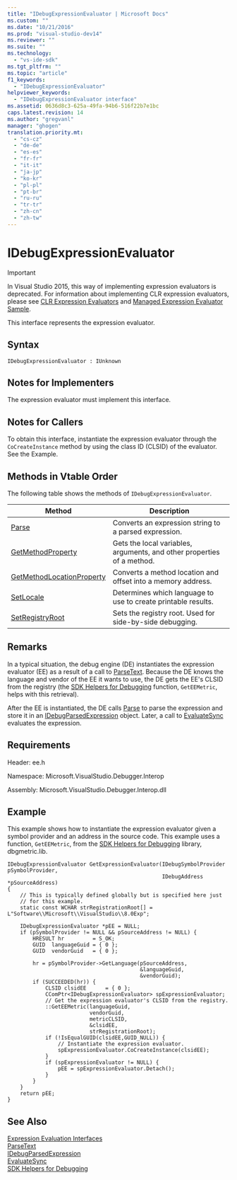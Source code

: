 ```yaml
---
title: "IDebugExpressionEvaluator | Microsoft Docs"
ms.custom: ""
ms.date: "10/21/2016"
ms.prod: "visual-studio-dev14"
ms.reviewer: ""
ms.suite: ""
ms.technology: 
  - "vs-ide-sdk"
ms.tgt_pltfrm: ""
ms.topic: "article"
f1_keywords: 
  - "IDebugExpressionEvaluator"
helpviewer_keywords: 
  - "IDebugExpressionEvaluator interface"
ms.assetid: 0636d8c3-625a-49fa-94b6-516f22b7e1bc
caps.latest.revision: 14
ms.author: "gregvanl"
manager: "ghogen"
translation.priority.mt: 
  - "cs-cz"
  - "de-de"
  - "es-es"
  - "fr-fr"
  - "it-it"
  - "ja-jp"
  - "ko-kr"
  - "pl-pl"
  - "pt-br"
  - "ru-ru"
  - "tr-tr"
  - "zh-cn"
  - "zh-tw"
---
```

# IDebugExpressionEvaluator
> [!IMPORTANT]
>  In Visual Studio 2015, this way of implementing expression evaluators is deprecated. For information about implementing CLR expression evaluators, please see [CLR Expression Evaluators](https://github.com/Microsoft/ConcordExtensibilitySamples/wiki/CLR-Expression-Evaluators) and [Managed Expression Evaluator Sample](https://github.com/Microsoft/ConcordExtensibilitySamples/wiki/Managed-Expression-Evaluator-Sample).  
  
 This interface represents the expression evaluator.  
  
## Syntax  
  
```  
IDebugExpressionEvaluator : IUnknown  
```  
  
## Notes for Implementers  
 The expression evaluator must implement this interface.  
  
## Notes for Callers  
 To obtain this interface, instantiate the expression evaluator through the `CoCreateInstance` method by using the class ID (CLSID) of the evaluator. See the Example.  
  
## Methods in Vtable Order  
 The following table shows the methods of `IDebugExpressionEvaluator`.  
  
|Method|Description|  
|------------|-----------------|  
|[Parse](../extensibility-debugger-reference/idebugexpressionevaluator--parse.md)|Converts an expression string to a parsed expression.|  
|[GetMethodProperty](../extensibility-debugger-reference/idebugexpressionevaluator--getmethodproperty.md)|Gets the local variables, arguments, and other properties of a method.|  
|[GetMethodLocationProperty](../extensibility-debugger-reference/idebugexpressionevaluator--getmethodlocationproperty.md)|Converts a method location and offset into a memory address.|  
|[SetLocale](../extensibility-debugger-reference/idebugexpressionevaluator--setlocale.md)|Determines which language to use to create printable results.|  
|[SetRegistryRoot](../extensibility-debugger-reference/idebugexpressionevaluator--setregistryroot.md)|Sets the registry root. Used for side-by-side debugging.|  
  
## Remarks  
 In a typical situation, the debug engine (DE) instantiates the expression evaluator (EE) as a result of a call to [ParseText](../extensibility-debugger-reference/idebugexpressioncontext2--parsetext.md). Because the DE knows the language and vendor of the EE it wants to use, the DE gets the EE's CLSID from the registry (the [SDK Helpers for Debugging](../extensibility-debugger-reference/sdk-helpers-for-debugging.md) function, `GetEEMetric`, helps with this retrieval).  
  
 After the EE is instantiated, the DE calls [Parse](../extensibility-debugger-reference/idebugexpressionevaluator--parse.md) to parse the expression and store it in an [IDebugParsedExpression](../extensibility-debugger-reference/idebugparsedexpression.md) object. Later, a call to [EvaluateSync](../extensibility-debugger-reference/idebugparsedexpression--evaluatesync.md) evaluates the expression.  
  
## Requirements  
 Header: ee.h  
  
 Namespace: Microsoft.VisualStudio.Debugger.Interop  
  
 Assembly: Microsoft.VisualStudio.Debugger.Interop.dll  
  
## Example  
 This example shows how to instantiate the expression evaluator given a symbol provider and an address in the source code. This example uses a function, `GetEEMetric`, from the [SDK Helpers for Debugging](../extensibility-debugger-reference/sdk-helpers-for-debugging.md) library, dbgmetric.lib.  
  
```cpp#  
IDebugExpressionEvaluator GetExpressionEvaluator(IDebugSymbolProvider pSymbolProvider,  
                                                 IDebugAddress *pSourceAddress)  
{  
    // This is typically defined globally but is specified here just  
    // for this example.  
    static const WCHAR strRegistrationRoot[] = L"Software\\Microsoft\\VisualStudio\\8.0Exp";  
  
    IDebugExpressionEvaluator *pEE = NULL;  
    if (pSymbolProvider != NULL && pSourceAddress != NULL) {  
        HRESULT hr         = S_OK;  
        GUID  languageGuid = { 0 };  
        GUID  vendorGuid   = { 0 };  
  
        hr = pSymbolProvider->GetLanguage(pSourceAddress,  
                                          &languageGuid,  
                                          &vendorGuid);  
        if (SUCCEEDED(hr)) {  
            CLSID clsidEE      = { 0 };  
            CComPtr<IDebugExpressionEvaluator> spExpressionEvaluator;  
            // Get the expression evaluator's CLSID from the registry.  
            ::GetEEMetric(languageGuid,  
                          vendorGuid,  
                          metricCLSID,  
                          &clsidEE,  
                          strRegistrationRoot);  
            if (!IsEqualGUID(clsidEE,GUID_NULL)) {  
                // Instantiate the expression evaluator.  
                spExpressionEvaluator.CoCreateInstance(clsidEE);  
            }  
            if (spExpressionEvaluator != NULL) {  
                pEE = spExpressionEvaluator.Detach();  
            }  
        }  
    }  
    return pEE;  
}  
```  
  
## See Also  
 [Expression Evaluation Interfaces](../extensibility-debugger-reference/expression-evaluation-interfaces.md)   
 [ParseText](../extensibility-debugger-reference/idebugexpressioncontext2--parsetext.md)   
 [IDebugParsedExpression](../extensibility-debugger-reference/idebugparsedexpression.md)   
 [EvaluateSync](../extensibility-debugger-reference/idebugparsedexpression--evaluatesync.md)   
 [SDK Helpers for Debugging](../extensibility-debugger-reference/sdk-helpers-for-debugging.md)